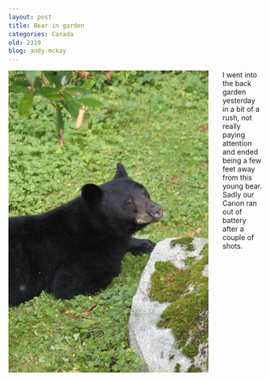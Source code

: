 ```yaml
---
layout: post
title: Bear in garden
categories: Canada
old: 2319
blog: andy-mckay
---
```

<div style="display: block; height: 600px">
<img src="/files/bear.png" style="float: left; padding-right: 2em;">
<p>I went into the back garden yesterday in a bit of a rush, not really paying attention and ended being a few feet away from this young bear. Sadly our Canon ran out of battery after a couple of shots.</p>
</div>